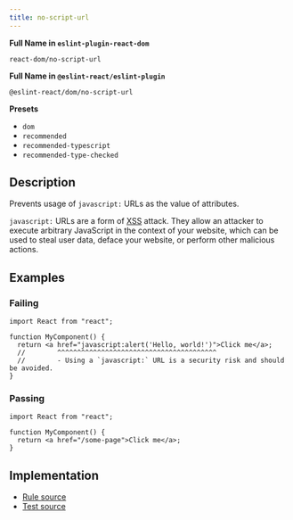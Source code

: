 ```yaml
---
title: no-script-url
---
```


**Full Name in `eslint-plugin-react-dom`**

```plain copy
react-dom/no-script-url
```

**Full Name in `@eslint-react/eslint-plugin`**

```plain copy
@eslint-react/dom/no-script-url
```

**Presets**

- `dom`
- `recommended`
- `recommended-typescript`
- `recommended-type-checked`

## Description

Prevents usage of `javascript:` URLs as the value of attributes.

`javascript:` URLs are a form of [XSS](https://en.wikipedia.org/wiki/Cross-site_scripting) attack. They allow an attacker to execute arbitrary JavaScript in the context of your website, which can be used to steal user data, deface your website, or perform other malicious actions.

## Examples

### Failing

```tsx
import React from "react";

function MyComponent() {
  return <a href="javascript:alert('Hello, world!')">Click me</a>;
  //        ^^^^^^^^^^^^^^^^^^^^^^^^^^^^^^^^^^^^^^^^
  //        - Using a `javascript:` URL is a security risk and should be avoided.
}
```

### Passing

```tsx
import React from "react";

function MyComponent() {
  return <a href="/some-page">Click me</a>;
}
```

## Implementation

- [Rule source](https://github.com/Rel1cx/eslint-react/tree/main/packages/plugins/eslint-plugin-react-dom/src/rules/no-script-url.ts)
- [Test source](https://github.com/Rel1cx/eslint-react/tree/main/packages/plugins/eslint-plugin-react-dom/src/rules/no-script-url.spec.ts)
